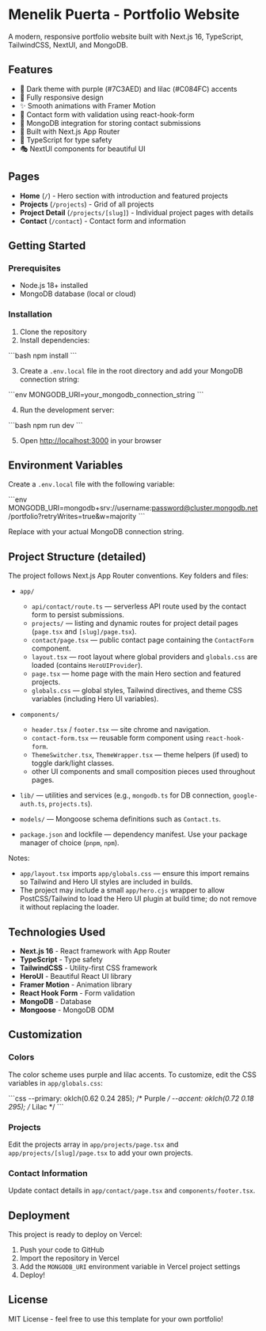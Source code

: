 # Menelik Puerta - Portfolio Website

A modern, responsive portfolio website built with Next.js 16, TypeScript, TailwindCSS, NextUI, and MongoDB.

## Features

- 🎨 Dark theme with purple (#7C3AED) and lilac (#C084FC) accents
- 📱 Fully responsive design
- ✨ Smooth animations with Framer Motion
- 📝 Contact form with validation using react-hook-form
- 💾 MongoDB integration for storing contact submissions
- 🚀 Built with Next.js App Router
- 🎯 TypeScript for type safety
- 🎭 NextUI components for beautiful UI

## Pages

- **Home** (`/`) - Hero section with introduction and featured projects
- **Projects** (`/projects`) - Grid of all projects
- **Project Detail** (`/projects/[slug]`) - Individual project pages with details
- **Contact** (`/contact`) - Contact form and information

## Getting Started

### Prerequisites

- Node.js 18+ installed
- MongoDB database (local or cloud)

### Installation

1. Clone the repository
2. Install dependencies:

\`\`\`bash
npm install
\`\`\`

3. Create a `.env.local` file in the root directory and add your MongoDB connection string:

\`\`\`env
MONGODB_URI=your_mongodb_connection_string
\`\`\`

4. Run the development server:

\`\`\`bash
npm run dev
\`\`\`

5. Open [http://localhost:3000](http://localhost:3000) in your browser

## Environment Variables

Create a `.env.local` file with the following variable:

\`\`\`env
MONGODB_URI=mongodb+srv://username:password@cluster.mongodb.net/portfolio?retryWrites=true&w=majority
\`\`\`

Replace with your actual MongoDB connection string.

## Project Structure (detailed)

The project follows Next.js App Router conventions. Key folders and files:

- `app/`
	- `api/contact/route.ts` — serverless API route used by the contact form to persist submissions.
	- `projects/` — listing and dynamic routes for project detail pages (`page.tsx` and `[slug]/page.tsx`).
	- `contact/page.tsx` — public contact page containing the `ContactForm` component.
	- `layout.tsx` — root layout where global providers and `globals.css` are loaded (contains `HeroUIProvider`).
	- `page.tsx` — home page with the main Hero section and featured projects.
	- `globals.css` — global styles, Tailwind directives, and theme CSS variables (including Hero UI variables).

- `components/`
	- `header.tsx` / `footer.tsx` — site chrome and navigation.
	- `contact-form.tsx` — reusable form component using `react-hook-form`.
	- `ThemeSwitcher.tsx`, `ThemeWrapper.tsx` — theme helpers (if used) to toggle dark/light classes.
	- other UI components and small composition pieces used throughout pages.

- `lib/` — utilities and services (e.g., `mongodb.ts` for DB connection, `google-auth.ts`, `projects.ts`).

- `models/` — Mongoose schema definitions such as `Contact.ts`.

- `package.json` and lockfile — dependency manifest. Use your package manager of choice (`pnpm`, `npm`).

Notes:

- `app/layout.tsx` imports `app/globals.css` — ensure this import remains so Tailwind and Hero UI styles are included in builds.
- The project may include a small `app/hero.cjs` wrapper to allow PostCSS/Tailwind to load the Hero UI plugin at build time; do not remove it without replacing the loader.

## Technologies Used

- **Next.js 16** - React framework with App Router
- **TypeScript** - Type safety
- **TailwindCSS** - Utility-first CSS framework
- **HeroUI** - Beautiful React UI library
- **Framer Motion** - Animation library
- **React Hook Form** - Form validation
- **MongoDB** - Database
- **Mongoose** - MongoDB ODM

## Customization

### Colors

The color scheme uses purple and lilac accents. To customize, edit the CSS variables in `app/globals.css`:

\`\`\`css
--primary: oklch(0.62 0.24 285);  /* Purple */
--accent: oklch(0.72 0.18 295);   /* Lilac */
\`\`\`

### Projects

Edit the projects array in `app/projects/page.tsx` and `app/projects/[slug]/page.tsx` to add your own projects.

### Contact Information

Update contact details in `app/contact/page.tsx` and `components/footer.tsx`.

## Deployment

This project is ready to deploy on Vercel:

1. Push your code to GitHub
2. Import the repository in Vercel
3. Add the `MONGODB_URI` environment variable in Vercel project settings
4. Deploy!

## License

MIT License - feel free to use this template for your own portfolio!
